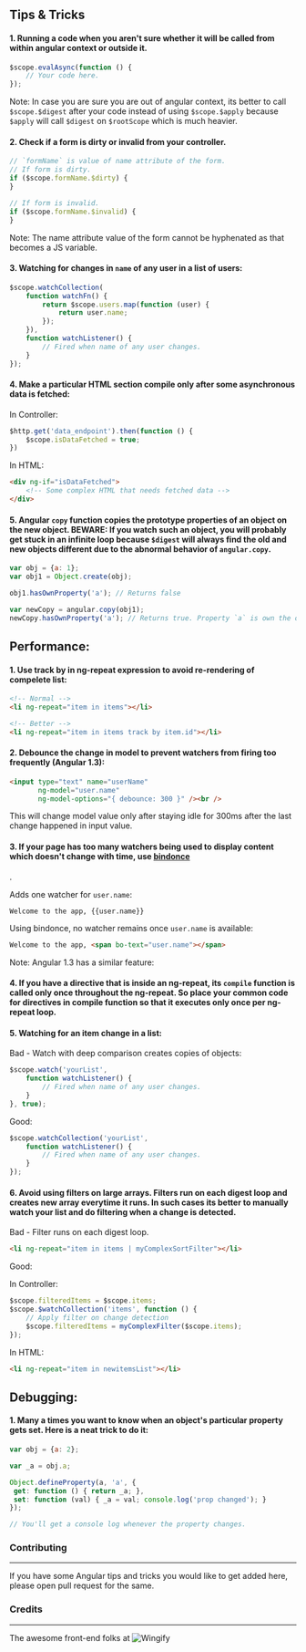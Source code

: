## Tips & Tricks

#### 1. Running a code when you aren't sure whether it will be called from within angular context or outside it.

```javascript
$scope.evalAsync(function () {
    // Your code here.
});
```

Note: In case you are sure you are out of angular context, its better to call `$scope.$digest` after your code instead of using `$scope.$apply` because `$apply` will call `$digest` on `$rootScope` which is much heavier.

#### 2. Check if a form is dirty or invalid from your controller.

```javascript
// `formName` is value of name attribute of the form.
// If form is dirty.
if ($scope.formName.$dirty) {
}

// If form is invalid.
if ($scope.formName.$invalid) {
}
```

Note: The name attribute value of the form cannot be hyphenated as that becomes a JS variable.

#### 3. Watching for changes in `name` of any user in a list of users:

```javascript
$scope.watchCollection(
	function watchFn() {
		return $scope.users.map(function (user) {
			return user.name;
		});
	}),
	function watchListener() {
		// Fired when name of any user changes.
	}
});
```


#### 4. Make a particular HTML section compile only after some asynchronous data is fetched:

In Controller:
```javascript
$http.get('data_endpoint').then(function () {
	$scope.isDataFetched = true;
})
```

In HTML:
```html
<div ng-if="isDataFetched">
	<!-- Some complex HTML that needs fetched data -->
</div>
```


#### 5. Angular `copy` function copies the prototype properties of an object on the new object. BEWARE: If you watch such an object, you will probably get stuck in an infinite loop because `$digest` will always find the old and new objects different due to the abnormal behavior of `angular.copy`.

```javascript
var obj = {a: 1};
var obj1 = Object.create(obj);

obj1.hasOwnProperty('a'); // Returns false

var newCopy = angular.copy(obj1);
newCopy.hasOwnProperty('a'); // Returns true. Property `a` is own the object itself now.

```


## Performance:

#### 1. Use track by in ng-repeat expression to avoid re-rendering of compelete list:

```html
<!-- Normal -->
<li ng-repeat="item in items"></li>

<!-- Better -->
<li ng-repeat="item in items track by item.id"></li>

```

#### 2. Debounce the change in model to prevent watchers from firing too frequently (Angular 1.3):

```html
<input type="text" name="userName"
       ng-model="user.name"
       ng-model-options="{ debounce: 300 }" /><br />
```
This will change model value only after staying idle for 300ms after the last change happened in input value.


#### 3. If your page has too many watchers being used to display content which doesn't change with time, use [bindonce](https://github.com/Pasvaz/bindonce)
.

Adds one watcher for `user.name`:

```
Welcome to the app, {{user.name}}
```

Using bindonce, no watcher remains once `user.name` is available:

```html
Welcome to the app, <span bo-text="user.name"></span>
```

Note: Angular 1.3 has a similar feature:

#### 4. If you have a directive that is inside an ng-repeat, its `compile` function is called only once throughout the ng-repeat. So place your common code for directives in compile function so that it executes only once per ng-repeat loop.


#### 5. Watching for an item change in a list:

Bad - Watch with deep comparison creates copies of objects:
```javascript
$scope.watch('yourList',
	function watchListener() {
		// Fired when name of any user changes.
	}
}, true);
```

Good:
```javascript
$scope.watchCollection('yourList',
	function watchListener() {
		// Fired when name of any user changes.
	}
});
```

#### 6. Avoid using filters on large arrays. Filters run on each digest loop and creates new array everytime it runs. In such cases its better to manually watch your list and do filtering when a change is detected.

Bad - Filter runs on each digest loop.

```html
<li ng-repeat="item in items | myComplexSortFilter"></li>
```

Good:

In Controller:
```javascript
$scope.filteredItems = $scope.items;
$scope.$watchCollection('items', function () {
    // Apply filter on change detection
    $scope.filteredItems = myComplexFilter($scope.items);
});
```

In HTML:
```html
<li ng-repeat="item in newitemsList"></li>
```

## Debugging:

#### 1. Many a times you want to know when an object's particular property gets set. Here is a neat trick to do it:

```javascript
var obj = {a: 2};

var _a = obj.a;

Object.defineProperty(a, 'a', {
 get: function () { return _a; },
 set: function (val) { _a = val; console.log('prop changed'); }
});

// You'll get a console log whenever the property changes.
```

### Contributing
- - -

If you have some Angular tips and tricks you would like to get added here, please open pull request for the same.


### Credits
- - -

The awesome front-end folks at ![Wingify](http://wingify.com/images/logo_wingify_big.png)
